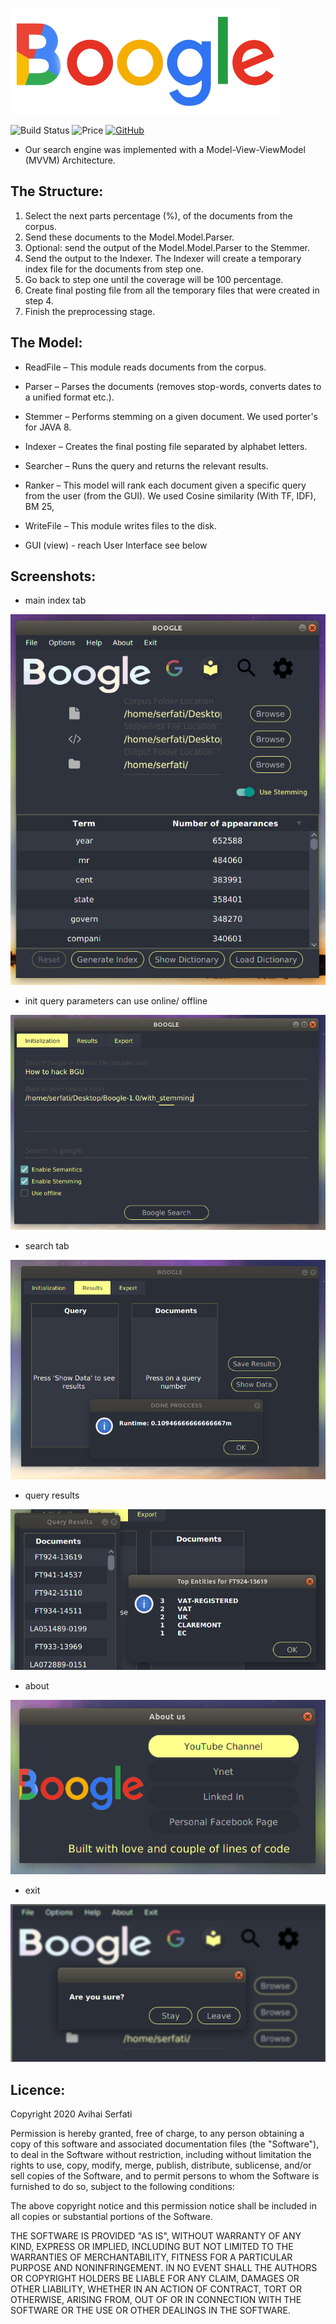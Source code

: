 ![GUI](https://github.com/Serfati/Boogle/blob/master/src/main/resources/boogleLogo.png "LOGO")

![Build Status](https://travis-ci.org/lemire/JavaFastPFOR.png)
![Price](https://img.shields.io/badge/price-FREE-0098f7.svg)
[![GitHub](https://img.shields.io/github/license/nevoit/Automated-Messages.svg)](https://github.com/Serfati/The-LionKing-Maze/edit/master/LICENSE)

- Our search engine was implemented with a Model-View-ViewModel (MVVM) Architecture.

The Structure:
-------------

1.	Select the next parts percentage (%), of the documents from the corpus.
2.	Send these documents to the Model.Model.Parser.
3.	Optional: send the output of the Model.Model.Parser to the Stemmer.
4.	Send the output to the Indexer. The Indexer will create a temporary index file for the documents from step one.
5.	Go back to step one until the coverage will be 100 percentage.
6.	Create final posting file from all the temporary files that were created in step 4.
7.	Finish the preprocessing stage.

The Model:
-------------
 - ReadFile – This module reads documents from the corpus.

- Parser – Parses the documents (removes stop-words, converts dates to a unified format etc.).

- Stemmer – Performs stemming on a given document. We used porter's for JAVA 8.

- Indexer – Creates the final posting file separated by alphabet letters.

- Searcher – Runs the query and returns the relevant results.

- Ranker – This model will rank each document given a specific query from the user (from the GUI).  We used Cosine similarity   (With TF, IDF), BM 25, 

- WriteFile – This module writes files to the disk.

- GUI (view) - reach User Interface see below

Screenshots:
-------------
- main index tab

![GUI](https://github.com/Serfati/Boogle/blob/master/src/main/resources/gui1.png "GUI")
- init query parameters can use online/ offline

![GUI](https://github.com/Serfati/Boogle/blob/master/src/main/resources/gui2.png "GUI")
- search tab

![GUI](https://github.com/Serfati/Boogle/blob/master/src/main/resources/gui3.png "GUI")
- query results

![GUI](https://github.com/Serfati/Boogle/blob/master/src/main/resources/gui4.png "GUI")
- about

![GUI](https://github.com/Serfati/Boogle/blob/master/src/main/resources/gui5.png "GUI")
- exit

![GUI](https://github.com/Serfati/Boogle/blob/master/src/main/resources/gui6.png "GUI")


Licence:
-------------

Copyright 2020 Avihai Serfati

Permission is hereby granted, free of charge, to any person obtaining a copy of this software and associated documentation files (the "Software"), to deal in the Software without restriction, including without limitation the rights to use, copy, modify, merge, publish, distribute, sublicense, and/or sell copies of the Software, and to permit persons to whom the Software is furnished to do so, subject to the following conditions:

The above copyright notice and this permission notice shall be included in all copies or substantial portions of the Software.

THE SOFTWARE IS PROVIDED "AS IS", WITHOUT WARRANTY OF ANY KIND, EXPRESS OR IMPLIED, INCLUDING BUT NOT LIMITED TO THE WARRANTIES OF MERCHANTABILITY, FITNESS FOR A PARTICULAR PURPOSE AND NONINFRINGEMENT. IN NO EVENT SHALL THE AUTHORS OR COPYRIGHT HOLDERS BE LIABLE FOR ANY CLAIM, DAMAGES OR OTHER LIABILITY, WHETHER IN AN ACTION OF CONTRACT, TORT OR OTHERWISE, ARISING FROM, OUT OF OR IN CONNECTION WITH THE SOFTWARE OR THE USE OR OTHER DEALINGS IN THE SOFTWARE.
